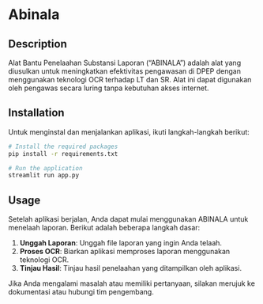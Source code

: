 # Abinala

## Description
Alat Bantu Penelaahan Substansi Laporan (“ABINALA”) adalah alat yang diusulkan untuk meningkatkan efektivitas pengawasan di DPEP dengan menggunakan teknologi OCR terhadap LT dan SR. Alat ini dapat digunakan oleh pengawas secara luring tanpa kebutuhan akses internet.

## Installation
Untuk menginstal dan menjalankan aplikasi, ikuti langkah-langkah berikut:

```bash
# Install the required packages
pip install -r requirements.txt

# Run the application
streamlit run app.py
```

## Usage
Setelah aplikasi berjalan, Anda dapat mulai menggunakan ABINALA untuk menelaah laporan. Berikut adalah beberapa langkah dasar:

1. **Unggah Laporan**: Unggah file laporan yang ingin Anda telaah.
2. **Proses OCR**: Biarkan aplikasi memproses laporan menggunakan teknologi OCR.
3. **Tinjau Hasil**: Tinjau hasil penelaahan yang ditampilkan oleh aplikasi.

Jika Anda mengalami masalah atau memiliki pertanyaan, silakan merujuk ke dokumentasi atau hubungi tim pengembang.
